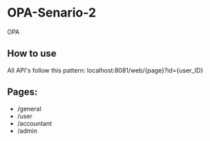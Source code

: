 # OPA-Senario-2
OPA

## How to use
All API's follow this pattern: localhost:8081/web/{page}?id={user_ID}

## Pages:
- /general <br>
- /user <br>
- /accountant<br>
- /admin<br>
